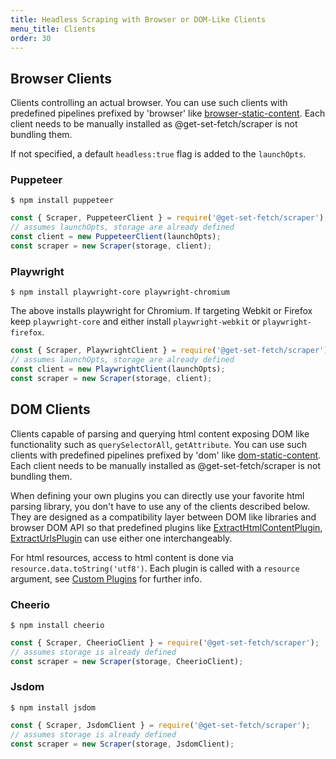 ```yaml
---
title: Headless Scraping with Browser or DOM-Like Clients
menu_title: Clients
order: 30
---
```

## Browser Clients
Clients controlling an actual browser. You can use such clients with predefined pipelines prefixed by 'browser' like [browser-static-content](pipelines.html#pipeline-browser-static-content). Each client needs to be manually installed as @get-set-fetch/scraper is not bundling them. 

If not specified, a default `headless:true` flag is added to the `launchOpts`.

### Puppeteer
```
$ npm install puppeteer
```

```js
const { Scraper, PuppeteerClient } = require('@get-set-fetch/scraper');
// assumes launchOpts, storage are already defined
const client = new PuppeteerClient(launchOpts);
const scraper = new Scraper(storage, client);
```

### Playwright
```
$ npm install playwright-core playwright-chromium
```
The above installs playwright for Chromium. If targeting Webkit or Firefox keep `playwright-core` and either install `playwright-webkit` or `playwright-firefox`.

```js
const { Scraper, PlaywrightClient } = require('@get-set-fetch/scraper');
// assumes launchOpts, storage are already defined
const client = new PlaywrightClient(launchOpts);
const scraper = new Scraper(storage, client);
```

## DOM Clients
Clients capable of parsing and querying html content exposing DOM like functionality such as `querySelectorAll`, `getAttribute`.  You can use such clients with predefined pipelines prefixed by 'dom' like [dom-static-content](pipelines.html#pipeline-dom-static-content). Each client needs to be manually installed as @get-set-fetch/scraper is not bundling them.

When defining your own plugins you can directly use your favorite html parsing library, you don't have to use any of the clients described below. They are designed as a compatibility layer between DOM like libraries and browser DOM API so that predefined plugins like [ExtractHtmlContentPlugin](plugins.html#extract-html-content-plugin), [ExtractUrlsPlugin](plugins.html#extract-urls-plugin) can use either one interchangeably. 

For html resources, access to html content is done via `resource.data.toString('utf8')`. Each plugin is called with a `resource` argument, see [Custom Plugins](custom-plugins.html) for further info.

### Cheerio
```
$ npm install cheerio
```

```js
const { Scraper, CheerioClient } = require('@get-set-fetch/scraper');
// assumes storage is already defined
const scraper = new Scraper(storage, CheerioClient);
```

### Jsdom
```
$ npm install jsdom
```

```js
const { Scraper, JsdomClient } = require('@get-set-fetch/scraper');
// assumes storage is already defined
const scraper = new Scraper(storage, JsdomClient);
```